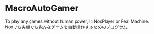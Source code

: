 # MacroAutoGamer
To play any games without human power, In NoxPlayer or Real Machine. Noxでも実機でも色んなゲームを自動操作するためのプログラム.
